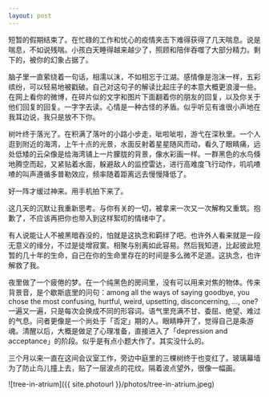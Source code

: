 ```yaml
---
layout: post
---
```


短暂的假期结束了。在忙碌的工作和忧心的疫情夹击下难得获得了几天喘息。说是喘息，不如说残喘。小孩白天睡得越来越少了，照顾和陪伴吞噬了大部分精力。剩下的，被你的幻象占据了。

脑子里一直萦绕着一句话，相濡以沫，不如相忘于江湖。感情像是泡沫一样，五彩缤纷，可以轻易地被戳破。自己对这句子的解读比起庄子的本意大概更浪漫一些。在网上看你的微博，在碎片似的文字和图片下面翻着你的朋友的回复，以及你关于他们回复的回复。一字字去读。心情是一种古怪的矛盾。似乎听见有谁很小声地在我耳边说，我只是放不下你。

树叶终于落光了。在积满了落叶的小路小步走，呲啦呲啦，游弋在深秋里。一个人逛到附近的海湾，上午十点的光景，水面反射着星星随风而动，看久了眼睛痛，远处低矮的云朵像是给海湾铺上一片朦胧的背景，像水彩画一样。一群黑色的水鸟倏地腾空而起，又紧贴着水面，躲避敌人的监控雷达，进行高难度飞行动作，叽叽喳喳的叫声遵循多普勒效应，频率随着距离远去慢慢降低了。

好一阵才缓过神来。用手机拍下来了。

这几天的沉默让我重新思考。与你有关的一切，被拿来一次又一次解构又重筑。抱歉了，不应该再把你也带入到这样絮叨的情绪中了。

有人说能让人不被黑暗吞没的，怕就是这执念和羁绊了吧。也许外人看来就是一段无意义的缘分，不过是徒增寂寞。相聚与别离如此容易。然后我知道，比起彼此短暂的几十年的生命，自己在你的生命里存在的时间是多么微不足道。这执念，也许解救了我。

夜里做了一个疲倦的梦。在一个纯黑色的房间里，没有可以用来对焦的物体。传来背景音，是个歇斯底里的问句：among all the ways of saying goodbye, you chose the most confusing, hurtful, weird, upsetting, disconcerning, ..., one? 一遍又一遍，只是每次会换成不同的形容词。语气里充满不甘、委屈、绝望、难过的气息。问者更像是一个尚处于「否定」期的人。眼睛睁开了，觉得自己是条游魂。清醒以后，大概是做足了心理准备，直接进入了「depression and acceptance」的阶段。似乎是有点小题大作了。其实没什么的。

三个月以来一直在这间会议室工作，旁边中庭里的三棵树终于也变红了。玻璃幕墙为了防止鸟儿撞上去，贴了一层波点的花纹。隔着波点望外，很像一幅画。

![tree-in-atrium]({{ site.photourl }}/photos/tree-in-atrium.jpeg)
